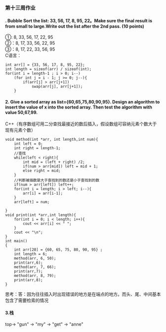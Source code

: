 ### 第十三周作业
#### . Bubble Sort the list: 33, 56, 17, 8, 95, 22。Make sure the final result is from small to large.Write out the list after the 2nd pass. (10 points) 

①: 8, 33, 56, 17, 22, 95  
②：8, 17, 33, 56, 22, 95  
③：8, 17, 22, 33, 56, 95  
C语言：  
```
int arr[] = {33, 56, 17, 8, 95, 22};
int length = sizeof(arr) / sizeof(int);
for(int i = length-1 ; i > 0; i--)
    (for int j = i - 1; j >= 0; j--){
        if(arr[j] > arr[j+1])
            swap(arr[j], arr[j+1]);
    }
```
#### 2. Give a sorted array as list={60,65,75,80,90,95}. Design an algorithm to insert the value of x into the sorted array. Then test the algorithm with value 50,67,99.

C++（有序数组可用二分查找最接近的数后插入，假设数组可容纳元素个数大于现有元素个数）  
```
void method(int *arr, int length,int num){
	int left = 0;
	int right = length-1;
    //查找
	while(left < right){
	    int mid = (left + right) /2;
	    if(num > arr[mid]) left = mid + 1;
	    else right = mid;
	}
    //判断被插数是大于查找到的数还是小于查找到的数
	if(num > arr[left]) left++;
    for(int i = length; i > left; i--){
        arr[i] = arr[i-1];
    }
    arr[left] = num;
	
}
void print(int *arr,int length){
	for(int i = 0; i < length; i++){
		cout << arr[i] << " ";
	}
	cout << "\n";
}
int main()
{
	int arr[20] = {60, 65, 75, 80, 90, 95} ;
	int length = 6;
	method(arr, 6, 50);
	print(arr,6);
	method(arr, 7, 66);
	print(arr,7);
	method(arr, 8, 79);
	print(arr,8);
}
```
思考：答：因为往往插入时出现错误的地方是在端点的地方。而头、尾、中间基本包含了需要检索的情况

#### 3.栈
top-> "gun" -> "my" -> "get" -> "anne"



